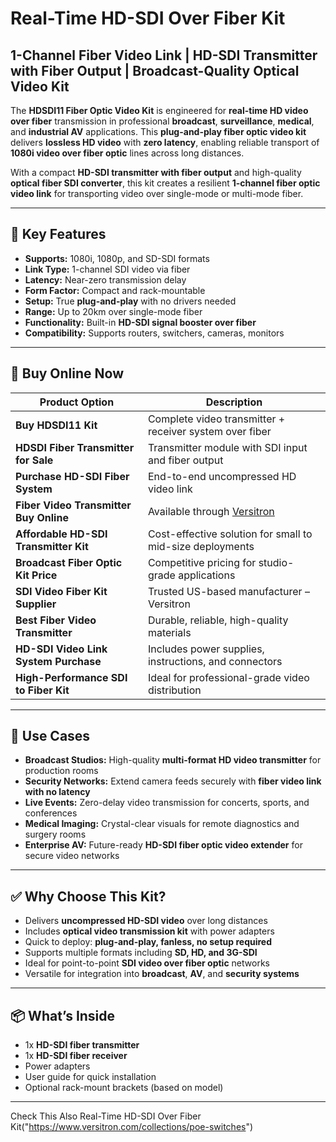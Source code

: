 # Real-Time HD-SDI Over Fiber Kit
## 1-Channel Fiber Video Link | HD-SDI Transmitter with Fiber Output | Broadcast-Quality Optical Video Kit

The **HDSDI11 Fiber Optic Video Kit** is engineered for **real-time HD video over fiber** transmission in professional **broadcast**, **surveillance**, **medical**, and **industrial AV** applications. This **plug-and-play fiber optic video kit** delivers **lossless HD video** with **zero latency**, enabling reliable transport of **1080i video over fiber optic** lines across long distances.

With a compact **HD-SDI transmitter with fiber output** and high-quality **optical fiber SDI converter**, this kit creates a resilient **1-channel fiber optic video link** for transporting video over single-mode or multi-mode fiber.

---

## 🚀 Key Features

- **Supports:** 1080i, 1080p, and SD-SDI formats  
- **Link Type:** 1-channel SDI video via fiber  
- **Latency:** Near-zero transmission delay  
- **Form Factor:** Compact and rack-mountable  
- **Setup:** True **plug-and-play** with no drivers needed  
- **Range:** Up to 20km over single-mode fiber  
- **Functionality:** Built-in **HD-SDI signal booster over fiber**  
- **Compatibility:** Supports routers, switchers, cameras, monitors

---

## 🛒 Buy Online Now

| Product Option                         | Description                                                  |
|----------------------------------------|--------------------------------------------------------------|
| **Buy HDSDI11 Kit**                    | Complete video transmitter + receiver system over fiber      |
| **HDSDI Fiber Transmitter for Sale**   | Transmitter module with SDI input and fiber output           |
| **Purchase HD-SDI Fiber System**       | End-to-end uncompressed HD video link                        |
| **Fiber Video Transmitter Buy Online** | Available through [Versitron](https://www.versitron.com)    |
| **Affordable HD-SDI Transmitter Kit**  | Cost-effective solution for small to mid-size deployments    |
| **Broadcast Fiber Optic Kit Price**    | Competitive pricing for studio-grade applications            |
| **SDI Video Fiber Kit Supplier**       | Trusted US-based manufacturer – Versitron                    |
| **Best Fiber Video Transmitter**       | Durable, reliable, high-quality materials                    |
| **HD-SDI Video Link System Purchase**  | Includes power supplies, instructions, and connectors        |
| **High-Performance SDI to Fiber Kit**  | Ideal for professional-grade video distribution              |

---

## 🎯 Use Cases

- **Broadcast Studios:** High-quality **multi-format HD video transmitter** for production rooms  
- **Security Networks:** Extend camera feeds securely with **fiber video link with no latency**  
- **Live Events:** Zero-delay video transmission for concerts, sports, and conferences  
- **Medical Imaging:** Crystal-clear visuals for remote diagnostics and surgery rooms  
- **Enterprise AV:** Future-ready **HD-SDI fiber optic video extender** for secure video networks

---

## ✅ Why Choose This Kit?

- Delivers **uncompressed HD-SDI video** over long distances  
- Includes **optical video transmission kit** with power adapters  
- Quick to deploy: **plug-and-play, fanless, no setup required**  
- Supports multiple formats including **SD, HD, and 3G-SDI**  
- Ideal for point-to-point **SDI video over fiber optic** networks  
- Versatile for integration into **broadcast**, **AV**, and **security systems**

---

## 📦 What’s Inside

- 1x **HD-SDI fiber transmitter**  
- 1x **HD-SDI fiber receiver**  
- Power adapters  
- User guide for quick installation  
- Optional rack-mount brackets (based on model)

---

Check This Also Real-Time HD-SDI Over Fiber Kit("https://www.versitron.com/collections/poe-switches")
